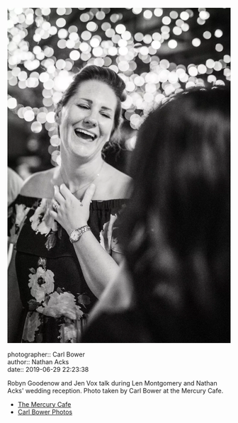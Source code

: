 ![Robyn Goodenow and Jen Vox talk](assets/2019-06-29-set-4-the-dance-82.webp)

photographer:: Carl Bower  
author:: Nathan Acks  
date:: 2019-06-29 22:23:38

Robyn Goodenow and Jen Vox talk during Len Montgomery and Nathan Acks' wedding reception. Photo taken by Carl Bower at the Mercury Cafe.

* [The Mercury Cafe](http://mercurycafe.com)
* [Carl Bower Photos](https://carlbowerphotos.com)

